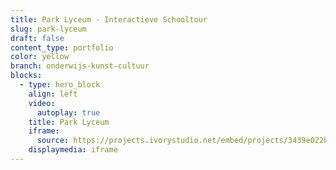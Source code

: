 ```yaml
---
title: Park Lyceum - Interactieve Schooltour
slug: park-lyceum
draft: false
content_type: portfolio
color: yellow
branch: onderwijs-kunst-cultuur
blocks:
  - type: hero_block
    align: left
    video:
      autoplay: true
    title: Park Lyceum
    iframe:
      source: https://projects.ivorystudio.net/embed/projects/3439e022b9b8aaad7250b257
    displaymedia: iframe
---
```

